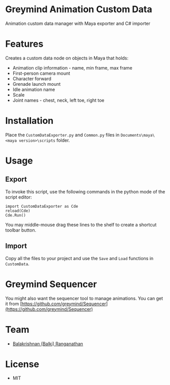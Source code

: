 # Greymind Animation Custom Data
Animation custom data manager with Maya exporter and C# importer

# Features
Creates a custom data node on objects in Maya that holds:
* Animation clip information - name, min frame, max frame
* First-person camera mount
* Character forward
* Grenade launch mount
* Idle animation name
* Scale
* Joint names - chest, neck, left toe, right toe

# Installation
Place the `CustomDataExporter.py` and `Common.py` files in `Documents\maya\<maya version>\scripts` folder.

# Usage

## Export
To invoke this script, use the following commands in the python mode of the script editor:
```
import CustomDataExporter as Cde
reload(Cde)
Cde.Run()
```
You may middle-mouse drag these lines to the shelf to create a shortcut toolbar button.

## Import
Copy all the files to your project and use the `Save` and `Load` functions in `CustomData`.

# Greymind Sequencer
You might also want the sequencer tool to manage animations. You can get it from [https://github.com/greymind/Sequencer](https://github.com/greymind/Sequencer)

# Team
* [Balakrishnan (Balki) Ranganathan](http://greymind.com)

# License
* MIT
